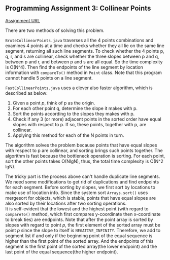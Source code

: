 ## Programming Assignment 3:  Collinear Points

[Assignment URL](https://class.coursera.org/algs4partI-010/assignment/view?assignment_id=4)

There are two methods of solving this problem.

`BruteCollinearPoints.java` traverses all the 4 points combinations and examines 4 points at a time and checks whether they all lie on the same line segment, returning all such line segments.
To check whether the 4 points p, q, r, and s are collinear, check whether the three slopes between p and q, between p and r, and between p and s are all equal.
So the time complexity is O(N^4).
Then find the endpoints of the line segment by location information with `compareTo()` method in `Point` class.
Note that this program cannot handle 5 points on a line segment.

`FastCollinearPoints.java` uses a clever also faster algorithm, which is described as below:  
1. Given a point *p*, think of p as the origin.   
2. For each other point q, determine the slope it makes with p.  
3. Sort the points according to the slopes they makes with p.  
4. Check if any 3 (or more) adjacent points in the sorted order have equal slopes with respect to p. 
If so, these points, together with p, are collinear.  
5. Applying this method for each of the N points in turn.

The algorithm solves the problem because points that have equal slopes with respect to p are collinear, and sorting brings such points together. 
The algorithm is fast because the bottleneck operation is sorting.
For each point, sort the other points takes O(NlgN), thus, the total time complexity is O(N^2 lgN).

The tricky part is the process above can't handle duplicate line segments.
We need some modifications to get rid of duplications and find endpoints for each segment.
Before sorting by slopes, we first sort by locations to make use of location info.
Since the system sort `Arrays.sort()` uses mergesort for objects, which is stable, points that have equal slopes are also sorted by their locations after two sorting operations.  
It is self-evident that the lowest and the highest point (with regard to `compareTo()` method, which first compares y-coordinate then x-coordinate to break ties) are endpoints. 
Note that after the point array is sorted by slopes with regard to point *p*, the first element of the sorted array must be point *p* since the slope to itself is `NEGATIVE_INFINITY`.
Therefore, we add to segment list if and only if the beginning point of the equal sequence is higher than the first point of the sorted array.
And the endpoints of this segment is the first point of the sorted array(the lower endpoint) and the last point of the equal sequence(the higher endpoint).
